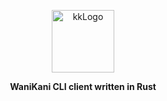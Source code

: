 <p align="center">
  <img height="100" src="https://github.com/jackedney/kanikani/assets/kanikani_logo.png" alt="kkLogo">
</p>

<p align="center">
    <b>WaniKani CLI client written in Rust</b>
</p>
